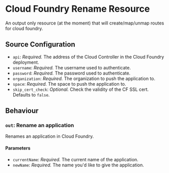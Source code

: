 # Cloud Foundry Rename Resource

An output only resource (at the moment) that will create/map/unmap routes for cloud foundry.

## Source Configuration

* `api`: *Required.* The address of the Cloud Controller in the Cloud Foundry
  deployment.
* `username`: *Required.* The username used to authenticate.
* `password`: *Required.* The password used to authenticate.
* `organization`: *Required.* The organization to push the application to.
* `space`: *Required.* The space to push the application to.
* `skip_cert_check`: *Optional.* Check the validity of the CF SSL cert.
  Defaults to `false`.

## Behaviour

### `out`: Rename an application

Renames an application in Cloud Foundry.

#### Parameters

* `currentName`: *Required.* The current name of the application.
* `newName`: *Required.* The name you'd like to give the application.
